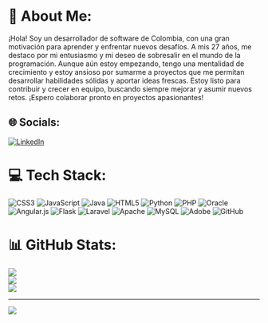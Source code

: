 # 💫 About Me:
¡Hola! Soy un desarrollador de software de Colombia, con una gran motivación para aprender y enfrentar nuevos desafíos. A mis 27 años, me destaco por mi entusiasmo y mi deseo de sobresalir en el mundo de la programación. Aunque aún estoy empezando, tengo una mentalidad de crecimiento y estoy ansioso por sumarme a proyectos que me permitan desarrollar habilidades sólidas y aportar ideas frescas. Estoy listo para contribuir y crecer en equipo, buscando siempre mejorar y asumir nuevos retos. ¡Espero colaborar pronto en proyectos apasionantes!



## 🌐 Socials:
[![LinkedIn](https://img.shields.io/badge/LinkedIn-%230077B5.svg?logo=linkedin&logoColor=white)](https://linkedin.com/in/https://www.linkedin.com/in/jonattan-rincon-vega-b19956171/) 

# 💻 Tech Stack:
![CSS3](https://img.shields.io/badge/css3-%231572B6.svg?style=for-the-badge&logo=css3&logoColor=white) ![JavaScript](https://img.shields.io/badge/javascript-%23323330.svg?style=for-the-badge&logo=javascript&logoColor=%23F7DF1E) ![Java](https://img.shields.io/badge/java-%23ED8B00.svg?style=for-the-badge&logo=openjdk&logoColor=white) ![HTML5](https://img.shields.io/badge/html5-%23E34F26.svg?style=for-the-badge&logo=html5&logoColor=white) ![Python](https://img.shields.io/badge/python-3670A0?style=for-the-badge&logo=python&logoColor=ffdd54) ![PHP](https://img.shields.io/badge/php-%23777BB4.svg?style=for-the-badge&logo=php&logoColor=white) ![Oracle](https://img.shields.io/badge/Oracle-F80000?style=for-the-badge&logo=oracle&logoColor=white) ![Angular.js](https://img.shields.io/badge/angular.js-%23E23237.svg?style=for-the-badge&logo=angularjs&logoColor=white) ![Flask](https://img.shields.io/badge/flask-%23000.svg?style=for-the-badge&logo=flask&logoColor=white) ![Laravel](https://img.shields.io/badge/laravel-%23FF2D20.svg?style=for-the-badge&logo=laravel&logoColor=white) ![Apache](https://img.shields.io/badge/apache-%23D42029.svg?style=for-the-badge&logo=apache&logoColor=white) ![MySQL](https://img.shields.io/badge/mysql-4479A1.svg?style=for-the-badge&logo=mysql&logoColor=white) ![Adobe](https://img.shields.io/badge/adobe-%23FF0000.svg?style=for-the-badge&logo=adobe&logoColor=white) ![GitHub](https://img.shields.io/badge/github-%23121011.svg?style=for-the-badge&logo=github&logoColor=white)
# 📊 GitHub Stats:
![](https://github-readme-stats.vercel.app/api?username=Jonattan-Rincon&theme=dark&hide_border=false&include_all_commits=false&count_private=false)<br/>
![](https://github-readme-streak-stats.herokuapp.com/?user=Jonattan-Rincon&theme=dark&hide_border=false)<br/>
![](https://github-readme-stats.vercel.app/api/top-langs/?username=Jonattan-Rincon&theme=dark&hide_border=false&include_all_commits=false&count_private=false&layout=compact)

---
[![](https://visitcount.itsvg.in/api?id=Jonattan-Rincon&icon=0&color=0)](https://visitcount.itsvg.in)

<!-- Proudly created with GPRM ( https://gprm.itsvg.in ) -->
